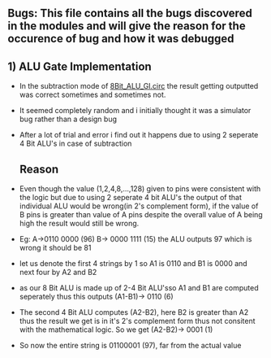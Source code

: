 ## Bugs: This file contains all the bugs discovered in the modules and will give the reason for the occurence of bug and how it was debugged

## 1) **ALU Gate Implementation**
 - In the subtraction mode of [8Bit_ALU_GI.circ](../ALU) the result getting outputted was correct sometimes and sometimes not.
 - It seemed completely random and i initially thought it was a simulator bug rather than a design bug
 - After a lot of trial and error i find out it happens due to using 2 seperate 4 Bit ALU's in case of subtraction

   ## Reason
 - Even though the value (1,2,4,8,...,128) given to pins were consistent with the logic but due to using 2 seperate 4 bit ALU's the output of that individual ALU would be wrong(in 2's complement form), if the value of B pins is greater than value of A pins despite the overall value of A being high the result would still be wrong.
 - Eg: A->0110 0000 (96) B-> 0000 1111 (15) the ALU outputs 97 which is wrong it should be 81
 - let us denote the first 4 strings by 1 so A1 is 0110 and B1 is 0000 and next four by A2 and B2
 - as our 8 Bit ALU is made up of 2-4 Bit ALU'sso A1 and B1 are computed seperately thus this outputs (A1-B1)-> 0110 (6)
 - The second 4 Bit ALU computes (A2-B2), here B2 is greater than A2 thus the result we get is in it's 2's complement form thus not consitent with the mathematical logic. So we get (A2-B2)-> 0001 (1)
 - So now the entire string is 01100001 (97), far from the actual value
